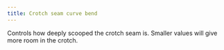 ```yaml
---
title: Crotch seam curve bend
---
```


Controls how deeply scooped the crotch seam is. Smaller values will give more room in the crotch.
